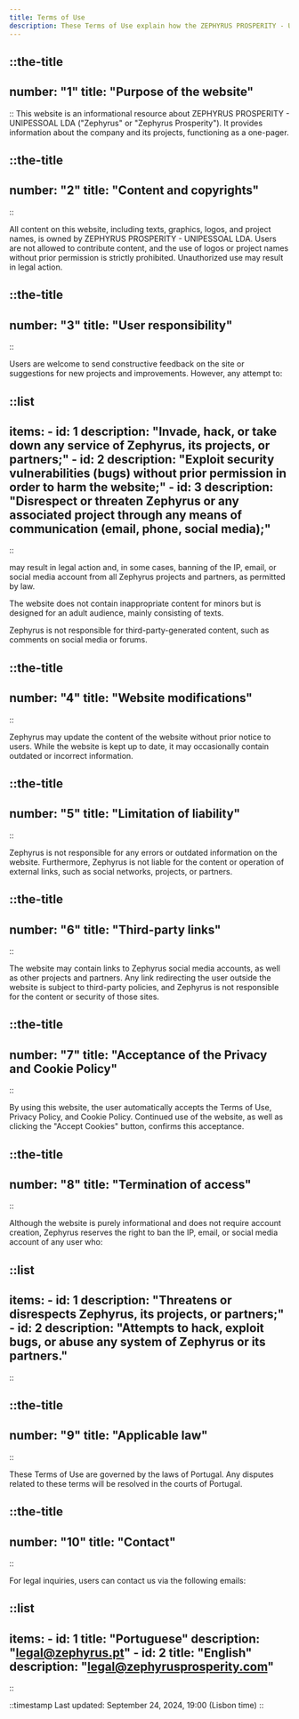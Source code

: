 ```yaml
---
title: Terms of Use
description: These Terms of Use explain how the ZEPHYRUS PROSPERITY - UNIPESSOAL LDA website should be used by users.
---
```


::the-title
---
number: "1"
title: "Purpose of the website"
---
::
This website is an informational resource about ZEPHYRUS PROSPERITY - UNIPESSOAL LDA ("Zephyrus" or "Zephyrus Prosperity"). It provides information about the company and its projects, functioning as a one-pager.

::the-title
---
number: "2"
title: "Content and copyrights"
---
::

All content on this website, including texts, graphics, logos, and project names, is owned by ZEPHYRUS PROSPERITY - UNIPESSOAL LDA. Users are not allowed to contribute content, and the use of logos or project names without prior permission is strictly prohibited. Unauthorized use may result in legal action.

::the-title
---
number: "3"
title: "User responsibility"
---
::

Users are welcome to send constructive feedback on the site or suggestions for new projects and improvements. However, any attempt to:

::list
---
items:
    - id: 1
      description: "Invade, hack, or take down any service of Zephyrus, its projects, or partners;"
    - id: 2
      description: "Exploit security vulnerabilities (bugs) without prior permission in order to harm the website;"
    - id: 3
      description: "Disrespect or threaten Zephyrus or any associated project through any means of communication (email, phone, social media);"
---
::

may result in legal action and, in some cases, banning of the IP, email, or social media account from all Zephyrus projects and partners, as permitted by law.

The website does not contain inappropriate content for minors but is designed for an adult audience, mainly consisting of texts.

Zephyrus is not responsible for third-party-generated content, such as comments on social media or forums.

::the-title
---
number: "4"
title: "Website modifications"
---
::

Zephyrus may update the content of the website without prior notice to users. While the website is kept up to date, it may occasionally contain outdated or incorrect information.

::the-title
---
number: "5"
title: "Limitation of liability"
---
::

Zephyrus is not responsible for any errors or outdated information on the website. Furthermore, Zephyrus is not liable for the content or operation of external links, such as social networks, projects, or partners.

::the-title
---
number: "6"
title: "Third-party links"
---
::

The website may contain links to Zephyrus social media accounts, as well as other projects and partners. Any link redirecting the user outside the website is subject to third-party policies, and Zephyrus is not responsible for the content or security of those sites.

::the-title
---
number: "7"
title: "Acceptance of the Privacy and Cookie Policy"
---
::

By using this website, the user automatically accepts the Terms of Use, Privacy Policy, and Cookie Policy. Continued use of the website, as well as clicking the "Accept Cookies" button, confirms this acceptance.

::the-title
---
number: "8"
title: "Termination of access"
---
::

Although the website is purely informational and does not require account creation, Zephyrus reserves the right to ban the IP, email, or social media account of any user who:

::list
---
items:
    - id: 1
      description: "Threatens or disrespects Zephyrus, its projects, or partners;"
    - id: 2
      description: "Attempts to hack, exploit bugs, or abuse any system of Zephyrus or its partners."
---
::

::the-title
---
number: "9"
title: "Applicable law"
---
::

These Terms of Use are governed by the laws of Portugal. Any disputes related to these terms will be resolved in the courts of Portugal.

::the-title
---
number: "10"
title: "Contact"
---
::

For legal inquiries, users can contact us via the following emails:

::list
---
items:
    - id: 1
      title: "Portuguese"
      description: "legal@zephyrus.pt"
    - id: 2
      title: "English"
      description: "legal@zephyrusprosperity.com"
---
::

::timestamp
Last updated: September 24, 2024, 19:00 (Lisbon time)
::
